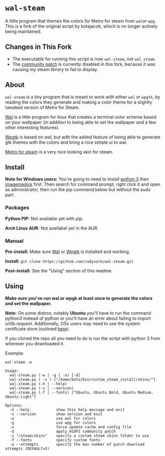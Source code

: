 # `wal-steam`

A little program that themes the colors for Metro for steam from `wal`or `wpg`. This is a fork of the original script by kotajacob, which is no longer actively being maintained.

## Changes in This Fork

- The executable for running this script is now ` wal-steam `, not ` wal_steam `.
- The [community patch](https://steamcommunity.com/groups/metroskin/discussions/0/141136086931804907) is currently disabled in this fork, because it was causing my steam library to fail to display.

## About

`wal-steam` is a tiny program that is meant to work with either `wal` or `wpgtk`, by reading the colors they generate and making a color theme for a slightly tweaked version of Metro for Steam.

[Wal](https://github.com/dylanaraps/pywal) is a little program for linux that creates a terminal color scheme based on your wallpaper (in addition to being able to set the wallpaper and a few other
interesting features).

[Wpgtk](https://github.com/deviantfero/wpgtk) is based on wal, but with the added feature of being able to generate gtk themes with the colors and bring a nice simple ui to wal.

[Metro for steam](http://metroforsteam.com/) is a very nice looking skin for steam. 

## Install

**Note for Windows users:** You're going to need to install [python 3](https://www.python.org/) then [imagemagick](https://www.imagemagick.org/script/download.php) first. Then search for command prompt, right click it and open as administrator, then run the pip command below but without the sudo part.

### Packages

**Python PIP:** Not available yet with pip.

**Arch Linux AUR:** Not availabel yet in the AUR.

### Manual

**Pre-install:** Make sure [Wal](https://github.com/dylanaraps/pywal) or [Wpgtk](https://github.com/deviantfero/wpgtk) is installed and working.

**Install:** `git clone https://github.com/codysork/wal-steam.git`

**Post-install:** See the "Using" section of this readme.

## Using

**Make sure you've run wal or wpgk at least once to generate the colors and set the wallpaper.**

**Note:** On some distros, notably **Ubuntu** you'll have to run the command python3 instead of python or you'll have an error about failing to import urllib.request. Additionally, OSx users may   need to use the system certificate store (outlined [here](https://stackoverflow.com/questions/41691327/ssl-sslerror-ssl-certificate-verify-failed-certificate-verify-failed-ssl-c)).

If you cloned the repo all you need to do is run the script with python 3 from wherever you downloaded it.

Example:

`wal-steam -w`

```
Usage:
  wal-steam.py (-w | -g | -u) [-d]
  wal-steam.py ( -s ) ["/home/kota/bin/custom_steam_install/skins/"]
  wal-steam.py (-h | --help)
  wal-steam.py (-v | --version)
  wal-steam.py (-f | --fonts) ["Ubuntu, Ubuntu Bold, Ubuntu Medium, Ubuntu Light"]

Options:
  -h --help            show this help message and exit
  -v --version         show version and exit
  -w                   use wal for colors
  -g                   use wpg for colors
  -u                   force update cache and config file
  -d                   apply HiDPI community patch
  -s "/steam/skins"    specify a custom steam skins folder to use
  -f --fonts           specify custom fonts
  -a --attempts        specify the max number of patch download attempts (DEFAULT=5)
```
